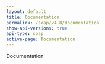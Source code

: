 ```yaml
---
layout: default
title: Documentation
permalink: /soap/v4.8/documentation
show-api-versions: true
api-type: soap
active-page: Documentation
---
```


Documentation
